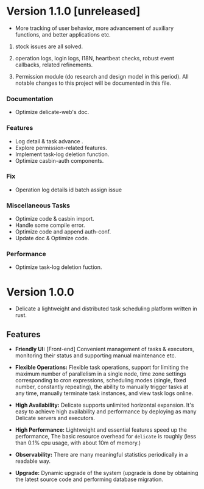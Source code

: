 # Version 1.1.0 [unreleased]

- More tracking of user behavior, more advancement of auxiliary functions, and better applications etc.

1. stock issues are all solved.

2. operation logs, login logs, I18N, heartbeat checks, robust event callbacks, related refinements.

3. Permission module (do research and design model in this period).
All notable changes to this project will be documented in this file.

### Documentation

- Optimize delicate-web's doc.

### Features

- Log detail & task advance .
- Explore permission-related features.
- Implement task-log deletion function.
- Optimize casbin-auth components.

### Fix

- Operation log details id batch assign issue

### Miscellaneous Tasks

- Optimize code & casbin import.
- Handle some compile error.
- Optimize code and append auth-conf.
- Update doc & Optimize code.

### Performance

- Optimize task-log deletion fuction.


# Version 1.0.0

- Delicate a lightweight and distributed task scheduling platform written in rust.

## Features
- **Friendly UI:** [Front-end] Convenient management of tasks & executors, monitoring their status and supporting manual maintenance etc.

- **Flexible Operations:** Flexible task operations, support for limiting the maximum number of parallelism in a single node, time zone settings corresponding to cron expressions, scheduling modes (single, fixed number, constantly repeating), the ability to manually trigger tasks at any time, manually terminate task instances, and view task logs online.

- **High Availability:**  Delicate supports unlimited horizontal expansion. It's easy to achieve high availability and performance by deploying as many Delicate servers and executors.

- **High Performance:** Lightweight and essential features speed up the performance, The basic resource overhead for `delicate` is roughly (less than 0.1% cpu usage, with about 10m of memory.)

- **Observability:**  There are many meaningful statistics periodically in a readable way.

- **Upgrade:**  Dynamic upgrade of the system (upgrade is done by obtaining the latest source code and performing database migration.
